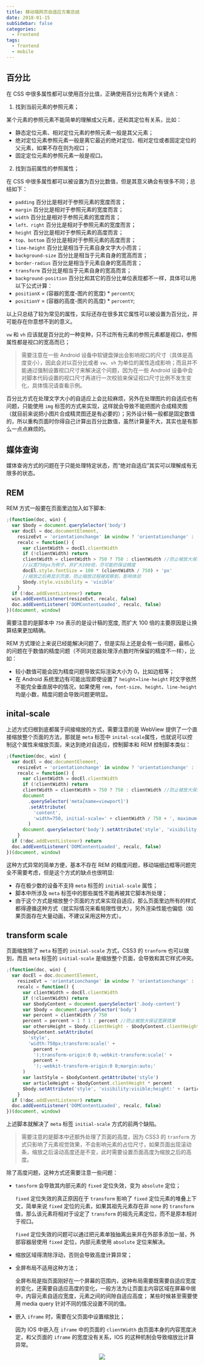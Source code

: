 ```yaml
---
title: 移动端网页自适应方案总结
date: 2018-01-15
subSidebar: false
categories:
  - Frontend
tags:
  - frontend
  - mobile
---
```


## 百分比

在 CSS 中很多属性都可以使用百分比值，正确使用百分比有两个关键点：

1. 找到当前元素的参照元素；

某个元素的参照元素不能简单的理解成父元素，还和其定位有关系，比如：

- 静态定位元素、相对定位元素的参照元素一般是其父元素；
- 绝对定位元素参照元素一般是离它最近的绝对定位、相对定位或者固定定位的父元素，如果不存在则为视口；
- 固定定位元素的参照元素一般是视口。

2. 找到当前属性的参照属性；

在 CSS 中很多属性都可以被设置为百分比数值，但是其意义确会有很多不同；总结如下：

- `padding` 百分比是相对于参照元素的宽度而言；
- `margin` 百分比是相对于参照元素的宽度而言；
- `width` 百分比是相对于参照元素的宽度而言；
- `left、right` 百分比是相对于参照元素的宽度而言；
- `height` 百分比是相对于参照元素的高度而言；
- `top、bottom` 百分比是相对于参照元素的高度而言；
- `line-height` 百分比是相当于元素自身文字大小而言；
- `background-size` 百分比是相当于元素自身的宽高而言；
- `border-radius` 百分比是相当于元素自身的宽高而言；
- `transform` 百分比是相当于元素自身的宽高而言；
- `background-position` 百分比和其它的百分比单位表现都不一样，具体可以用以下公式计算：
- `positionX` = (容器的宽度-图片的宽度) \* `percentX`;
- `positionY` = (容器的高度-图片的高度) \* `percentY`;

以上只总结了较为常见的属性，实际还存在很多其它属性可以被设置为百分比，并可能存在你意想不到的意义。

`vw` 和 `vh` 应该就是百分比的一种变种，只不过所有元素的参照元素都是视口，参照属性都是视口的宽高而已；

> 需要注意在一些 Android 设备中软键盘弹出会影响视口的尺寸（具体是高度变小），因此会对以百分比或者 `vw`、`vh` 为单位的属性造成影响；而且并不能通过强制设置视口尺寸来解决这个问题，因为在一些 Android 设备中会对脚本代码设置的视口尺寸再进行一次校验来保证视口尺寸比例不发生变化，具体情况请查看示例。

百分比方式在处理文字大小的自适应上会比较麻烦，另外在处理图片的自适应也有问题，只能使用 `img` 标签的方式来实现，这样就会导致不能把图片合成精灵图（就目前来说把小图片合成精灵图还是有必要的）；另外设计稿一般都是固定数值的，所以重构页面时你得自己计算出百分比数值，虽然计算量不大，其实也是有那么一点点麻烦的。

## 媒体查询

媒体查询方式的问题在于只能处理特定状态，而“绝对自适应”其实可以理解成有无限多的状态。

## REM

REM 方式一般要在页面里边加入如下脚本:

```js
;(function(doc, win) {
  var $body = document.querySelector('body')
  var docEl = doc.documentElement,
    resizeEvt = 'orientationchange' in window ? 'orientationchange' : 'resize',
    recalc = function() {
      var clientWidth = docEl.clientWidth
      if (!clientWidth) return
      clientWidth = clientWidth > 750 ? 750 : clientWidth //防止被放大保证宽屏效果
      //以宽750px为例子，并扩大100倍，尽可能的保证精度
      docEl.style.fontSize = 100 * (clientWidth / 750) + 'px'
      //缩放之后再显示页面，防止缩放过程被观察到，影响体验
      $body.style.visibility = 'visible'
    }
  if (!doc.addEventListener) return
  win.addEventListener(resizeEvt, recalc, false)
  doc.addEventListener('DOMContentLoaded', recalc, false)
})(document, window)
```

需要注意的是脚本中 `750` 表示的是设计稿的宽度, 而扩大 100 倍的主要原因是让换算结果更加精确。

REM 方式理论上来说已经能解决问题了，但是实际上还是会有一些问题，最核心的问题在于数值的精度问题（不同浏览器处理浮点数时所保留的精度不一样），比如：

- 较小数值可能会因为精度问题导致实际渲染大小为 0，比如边框等；
- 在 Android 系统里边有可能出现即使设置了 `height=line-height` 时文字依然不能完全垂直居中的情况，如果使用 `rem`，`font-size`、`height`、`line-height` 均是小数，精度问题会导致问题更明显。

## inital-scale

上述方式归根到底都属于间接缩放的方式，需要注意的是 WebView 提供了一个直接缩放整个页面的方法，那就是 `meta` 标签中 `inital-scale`属性，也就说可以控制这个属性来缩放页面，来达到绝对自适应，控制脚本和 REM 控制脚本类似：

```js
;(function(doc, win) {
  var docEl = doc.documentElement,
    resizeEvt = 'orientationchange' in window ? 'orientationchange' : 'resize',
    recalc = function() {
      var clientWidth = docEl.clientWidth
      if (!clientWidth) return
      clientWidth = clientWidth > 750 ? 750 : clientWidth //防止被放大保证宽屏效果
      document
        .querySelector('meta[name=viewport]')
        .setAttribute(
          'content',
          'width=750, initial-scale=' + clientWidth / 750 + ', maximum-scale=1.0, user-scalable=0'
        )
      document.querySelector('body').setAttribute('style', 'visibility:visible;')
    }
  if (!doc.addEventListener) return
  doc.addEventListener('DOMContentLoaded', recalc, false)
})(document, window)
```

这种方式异常的简单方便，基本不存在 REM 的精度问题，移动端细边框等问题完全不需要考虑，但是这个方式的缺点也很明显:

- 存在极少数的设备不支持 `meta` 标签的 `initial-scale` 属性；
- 脚本中所涉及 `meta` 标签中的那些属性不能再被其它脚本所处理；
- 由于这个方式是缩放整个页面的方式来实现自适应，那么页面里边所有的样式都得遵循这种方式（就实际情况来看局限性很大），另外渲染性能也偏低（如果页面存在大量动画，不建议采用这种方式）。

## transform scale

页面缩放除了 `meta` 标签的 `initial-scale` 方式，CSS3 的 `tranform` 也可以做到，而且 `meta` 标签的 `initial-scale` 是缩放整个页面，会导致和其它样式冲突。

```js
;(function(doc, win) {
  var docEl = doc.documentElement,
    resizeEvt = 'orientationchange' in window ? 'orientationchange' : 'resize',
    recalc = function() {
      var clientWidth = docEl.clientWidth
      if (!clientWidth) return
      var $bodyContent = document.querySelector('.body-content')
      var $body = document.querySelector('body')
      var percent = clientWidth / 750
      percent = percent > 1 ? 1 : percent //防止被放大保证宽屏效果
      var othersHeight = $body.clientHeight - $bodyContent.clientHeight //计算其它元素的高度
      $bodyContent.setAttribute(
        'style',
        'width:750px;transform:scale(' +
          percent +
          ');transform-origin:0 0;-webkit-transform:scale(' +
          percent +
          ');-webkit-transform-origin:0 0;margin:auto;'
      )
      var lastStyle = $bodyContent.getAttribute('style')
      var articleHeight = $bodyContent.clientHeight * percent
      $body.setAttribute('style', 'visibility:visible;height:' + (articleHeight + othersHeight) + 'px;')
    }
  if (!doc.addEventListener) return
  doc.addEventListener('DOMContentLoaded', recalc, false)
})(document, window)
```

上述脚本就解决了 `meta` 标签 `initial-scale` 方式的前两个缺陷。

> 需要注意的是脚本中还额外处理了页面的高度，因为 CSS3 的 `tranform` 方式只影响了元素视觉效果，不会影响元素的占位尺寸，如果页面出现滚动条，缩放之后滚动高度还是不变，此时需要设置页面高度为缩放之后的高度。

除了高度问题，这种方式还需要注意一些问题：

- `tansform` 会导致其内部元素的 `fixed` 定位失效，变为 `absolute` 定位；

  `fixed` 定位失效的真正原因在于 `transform` 影响了 `fixed` 定位元素的堆叠上下文，简单来说 `fixed` 定位的元素，如果其祖先元素存在非 `none` 的 `transform` 值，那么该元素将相对于设定了 `transform` 的祖先元素定位，而不是原本相对于视口。

  `fixed` 定位失效的问题可以通过把元素单独抽离出来并在外部多添加一层，外部容器层使用 `fixed` 定位，内部元素使用 `absolute` 定位来解决。

- 缩放区域得清除浮动，否则会导致高度计算异常；

- 全屏布局不适用这种方法；

  全屏布局是指页面刚好在一个屏幕的范围内，这种布局需要既需要自适应宽度的变化，还需要自适应高度的变化，一般方法为让页面主内容区域在屏幕中居中，内容元素自适应宽度，元素之间的间隙自适应高度；
  某些时候甚至需要使用 media query 针对不同的情况设置不同的值。

- 嵌入 `iframe` 时，需要在父页面中设置缩放比；

  因为 IOS 中嵌入在 `iframe` 中的页面的 `clientWidth` 由页面本身的内容宽度决定，和父页面的 `iframe` 的宽度没有关系，IOS 的这种机制会导致缩放比计算异常。

<div align="center"><img src="https://newbieyoung.github.io/images/auto-suit-website-0.png"/></div>
